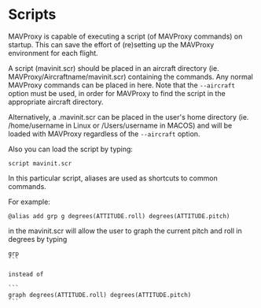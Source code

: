 # Scripts

MAVProxy is capable of executing a script (of MAVProxy commands) on startup. This can save the effort of (re)setting up the MAVProxy environment for each flight.

A script (mavinit.scr) should be placed in an aircraft directory (ie. MAVProxy/Aircraftname/mavinit.scr) containing the commands. Any normal MAVProxy commands can be placed in here. Note that the `--aircraft` option must be used, in order for MAVProxy to find the script in the appropriate aircraft directory.

Alternatively, a .mavinit.scr can be placed in the user's home directory (ie. /home/username in Linux or /Users/username in MACOS) and will be loaded with MAVProxy regardless of the `--aircraft` option.

Also you can load the script by typing:

```
script mavinit.scr
```

In this particular script, aliases are used as shortcuts to common commands.

For example:
```
@alias add grp g degrees(ATTITUDE.roll) degrees(ATTITUDE.pitch)
```
in the mavinit.scr will allow the user to graph the current pitch and roll in degrees by typing

````
grp
```

instead of

```
graph degrees(ATTITUDE.roll) degrees(ATTITUDE.pitch)
```
